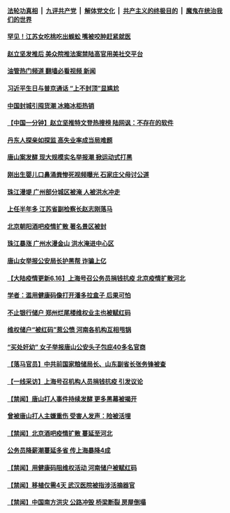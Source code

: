 ####  [法轮功真相](../../../../basic/blob/master/README.md?t=06161531) &nbsp;|&nbsp; [九评共产党](../../../../9ping.md/blob/master/README.md?t=06161531) &nbsp;|&nbsp; [解体党文化](../../../../jtdwh.md/blob/master/README.md?t=06161531)  &nbsp;|&nbsp; [共产主义的终极目的](../../../../gczydzjmd.md/blob/master/README.md?t=06161531) &nbsp;|&nbsp; [魔鬼在统治我们的世界](../../../../mgztzwmdsj.md/blob/master/README.md?t=06161531) 

#### [罕见！江苏女吃桃吃出蜈蚣 嘴被咬肿赶紧就医](../pages/prog204/a103456933.md?t=06161531) 

#### [赵立坚发推后 美众院推法案禁陆高官用美社交平台](../pages/prog204/a103456767.md?t=06161531) 

#### [油管热门频道 翻墙必看视频 新闻](http://45.76.130.85:81/youtube.html?06161531)

#### [习近平生日与普京通话 “上不封顶”显尴尬](../pages/prog204/a103456836.md?t=06161531) 

#### [中国封城引囤货潮 冰箱冰柜热销](../pages/prog204/a103456839.md?t=06161531) 

#### [【中国一分钟】赵立坚推特文登热搜榜 陆网讽：不存在的软件](../pages/prog204/a103456780.md?t=06161531) 

#### [丹东人探亲如探监 高失业率成当局难题](../pages/prog204/a103456788.md?t=06161531) 

#### [唐山案发酵 现大规模实名举报潮 掀运动式打黑](../pages/prog204/a103456784.md?t=06161531) 

#### [刚出生婴儿口鼻涌粪惨死视频曝光 石家庄父母讨公道](../pages/prog204/a103456778.md?t=06161531) 

#### [珠江漫堤 广州部分城区被淹 人被洪水冲走](../pages/prog204/a103456776.md?t=06161531) 

#### [上任半年多 江苏省副检察长赵志刚落马](../pages/prog204/a103456709.md?t=06161531) 


#### [北京朝阳酒吧疫情扩散 著名景区被封](../pages/prog204/a103456624.md?t=06161531) 

#### [珠江暴涨 广州水漫金山 洪水淹进中心区](../pages/prog204/a103456626.md?t=06161531) 

#### [唐山女举报公安局长护黑帮 诈骗上亿](../pages/prog204/a103456628.md?t=06161531) 

#### [【大陆疫情更新6.16】上海号召公务员捐钱抗疫 北京疫情扩散河北](../pages/prog204/a103447906.md?t=06161531) 

#### [学者：滥用健康码像打开潘多拉盒子 后果可怕](../pages/prog204/a103456553.md?t=06161531) 


#### [不止银行储户 郑州烂尾楼维权业主也被赋红码](../pages/prog204/a103456514.md?t=06161531) 

#### [维权储户“被红码”惹公愤 河南各机构互相甩锅](../pages/prog204/a103456480.md?t=06161531) 

#### [“买处奸幼” 女子举报唐山公安头子包庇40多名官商](../pages/prog204/a103456506.md?t=06161531) 


#### [【落马官员】中共前国家粮储局长、山东副省长张务锋被查](../pages/prog204/a103456420.md?t=06161531) 

#### [【一线采访】上海号召机构人员捐钱抗疫 引发议论](../pages/prog204/a103456430.md?t=06161531) 

#### [【禁闻】唐山打人事件持续发酵 更多黑幕被揭开](../pages/prog204/a103456307.md?t=06161531) 

#### [曾被唐山打人主嫌重伤 受害人发声：险被活埋](../pages/prog204/a103456351.md?t=06161531) 

#### [【禁闻】北京酒吧疫情扩散 蔓延至河北](../pages/prog204/a103456316.md?t=06161531) 

#### [公务员降薪潮蔓延多省 传上海暴降4成](../pages/prog204/a103456310.md?t=06161531) 

#### [【禁闻】用健康码阻维权活动 河南储户被赋红码](../pages/prog204/a103456309.md?t=06161531) 

#### [【禁闻】移植仅需4天 武汉医院被指涉活摘器官](../pages/prog204/a103456312.md?t=06161531) 

#### [【禁闻】中国南方洪灾 公路冲毁 桥梁断裂 房屋倒塌](../pages/prog204/a103456304.md?t=06161531) 

<img src='http://gfw-breaker.win/goodnews/indexes/prog204.md' width='0px' height='0px'/>
